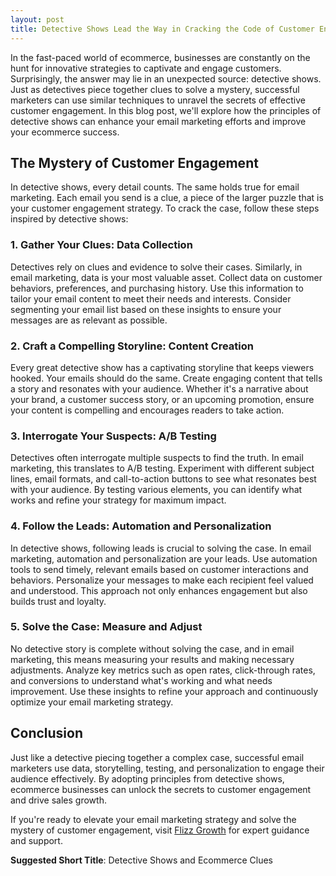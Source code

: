 ```yaml
---
layout: post
title: Detective Shows Lead the Way in Cracking the Code of Customer Engagement
---
```



In the fast-paced world of ecommerce, businesses are constantly on the hunt for innovative strategies to captivate and engage customers. Surprisingly, the answer may lie in an unexpected source: detective shows. Just as detectives piece together clues to solve a mystery, successful marketers can use similar techniques to unravel the secrets of effective customer engagement. In this blog post, we'll explore how the principles of detective shows can enhance your email marketing efforts and improve your ecommerce success.

## The Mystery of Customer Engagement

In detective shows, every detail counts. The same holds true for email marketing. Each email you send is a clue, a piece of the larger puzzle that is your customer engagement strategy. To crack the case, follow these steps inspired by detective shows:

### 1. Gather Your Clues: Data Collection

Detectives rely on clues and evidence to solve their cases. Similarly, in email marketing, data is your most valuable asset. Collect data on customer behaviors, preferences, and purchasing history. Use this information to tailor your email content to meet their needs and interests. Consider segmenting your email list based on these insights to ensure your messages are as relevant as possible.

### 2. Craft a Compelling Storyline: Content Creation

Every great detective show has a captivating storyline that keeps viewers hooked. Your emails should do the same. Create engaging content that tells a story and resonates with your audience. Whether it's a narrative about your brand, a customer success story, or an upcoming promotion, ensure your content is compelling and encourages readers to take action.

### 3. Interrogate Your Suspects: A/B Testing

Detectives often interrogate multiple suspects to find the truth. In email marketing, this translates to A/B testing. Experiment with different subject lines, email formats, and call-to-action buttons to see what resonates best with your audience. By testing various elements, you can identify what works and refine your strategy for maximum impact.

### 4. Follow the Leads: Automation and Personalization

In detective shows, following leads is crucial to solving the case. In email marketing, automation and personalization are your leads. Use automation tools to send timely, relevant emails based on customer interactions and behaviors. Personalize your messages to make each recipient feel valued and understood. This approach not only enhances engagement but also builds trust and loyalty.

### 5. Solve the Case: Measure and Adjust

No detective story is complete without solving the case, and in email marketing, this means measuring your results and making necessary adjustments. Analyze key metrics such as open rates, click-through rates, and conversions to understand what's working and what needs improvement. Use these insights to refine your approach and continuously optimize your email marketing strategy.

## Conclusion

Just like a detective piecing together a complex case, successful email marketers use data, storytelling, testing, and personalization to engage their audience effectively. By adopting principles from detective shows, ecommerce businesses can unlock the secrets to customer engagement and drive sales growth.

If you're ready to elevate your email marketing strategy and solve the mystery of customer engagement, visit [Flizz Growth](https://flizzgrowth.com) for expert guidance and support.

**Suggested Short Title**: Detective Shows and Ecommerce Clues